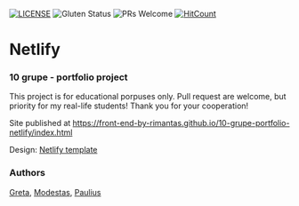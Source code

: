 [![LICENSE](https://img.shields.io/badge/license-MIT-blue.svg?style=flat-square)](https://github.com/front-end-by-rimantas/10-grupe-portfolio-netlify/blob/master/LICENSE.md)
![Gluten Status](https://img.shields.io/badge/Gluten-Free-green.svg)
![PRs Welcome](https://img.shields.io/badge/PRs-welcome-brightgreen.svg)
[![HitCount](http://hits.dwyl.com/front-end-by-rimantas/10-grupe-portfolio-netlify.svg)](http://hits.dwyl.com/front-end-by-rimantas/10-grupe-portfolio-netlify)

# Netlify
### 10 grupe - portfolio project

This project is for educational porpuses only. Pull request are welcome, but priority for my real-life students! Thank you for your cooperation!

Site published at https://front-end-by-rimantas.github.io/10-grupe-portfolio-netlify/index.html

Design: [Netlify template](http://phydev.web44.net/warg/home-light.html)

### Authors
[Greta](https://github.com/Gretata), [Modestas](https://github.com/mode12345678), [Paulius](https://github.com/PauliusPo)

